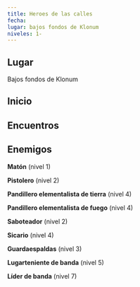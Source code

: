 ```yaml
---
title: Heroes de las calles
fecha: 
lugar: bajos fondos de Klonum
niveles: 1-
---
```


## Lugar

Bajos fondos de Klonum

## Inicio



## Encuentros



## Enemigos

**Matón** (nivel 1)

**Pistolero** (nivel 2)

**Pandillero elementalista de tierra** (nivel 4)

**Pandillero elementalista de fuego** (nivel 4)

**Saboteador** (nivel 2)

**Sicario** (nivel 4)

**Guardaespaldas** (nivel 3)

**Lugarteniente de banda** (nivel 5)

**Líder de banda** (nivel 7)
